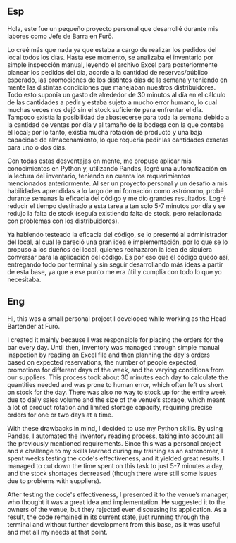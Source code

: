 ## Esp
Hola, este fue un pequeño proyecto personal que desarrollé durante mis labores como Jefe de Barra en Furō.

Lo creé más que nada ya que estaba a cargo de realizar los pedidos del local todos los días. Hasta ese momento, se analizaba el inventario por simple inspección manual, leyendo el archivo Excel para posteriormente planear los pedidos del día, 
acorde a la cantidad de reservas/público esperado, las promociones de los distintos días de la semana y teniendo en mente las distintas condiciones que manejaban nuestros distribuidores. Todo esto suponía un gasto de alrededor de 30 minutos al día 
en el cálculo de las cantidades a pedir y estaba sujeto a mucho error humano, lo cual muchas veces nos dejó sin el stock suficiente para enfrentar el día. Tampoco existía la posibilidad de abastecerse para toda la semana debido a la cantidad de ventas por día y 
al tamaño de la bodega con la que contaba el local; por lo tanto, existía mucha rotación de producto y una baja capacidad de almacenamiento, lo que requería pedir las cantidades exactas para uno o dos días.

Con todas estas desventajas en mente, me propuse aplicar mis conocimientos en Python y, utilizando Pandas, logré una automatización en la lectura del inventario, teniendo en cuenta los requerimientos mencionados anteriormente. 
Al ser un proyecto personal y un desafío a mis habilidades aprendidas a lo largo de mi formación como astrónomo, probé durante semanas la eficacia del código y me dio grandes resultados. Logré reducir el tiempo destinado a esta tarea a tan solo 5-7 minutos por día y
se redujo la falta de stock (seguía existiendo falta de stock, pero relacionada con problemas con los distribuidores).

Ya habiendo testeado la eficacia del código, se lo presenté al administrador del local, al cual le pareció una gran idea e implementación, por lo que se lo propuso a los dueños del local, quienes rechazaron la idea de siquiera conversar para la aplicación del 
código. Es por eso que el código quedó así, entregando todo por terminal y sin seguir desarrollando más ideas a partir de esta base, ya que a ese punto me era útil y cumplía con todo lo que yo necesitaba.

## Eng

Hi, this was a small personal project I developed while working as the Head Bartender at Furō.

I created it mainly because I was responsible for placing the orders for the bar every day. Until then, inventory was managed through simple manual inspection by reading an Excel file and then planning the day's orders based on expected reservations, the number of people expected, promotions for different days of the week, and the varying conditions from our suppliers. This process took about 30 minutes each day to calculate the quantities needed and was prone to human error, which often left us short on stock for the day. There was also no way to stock up for the entire week due to daily sales volume and the size of the venue’s storage, which meant a lot of product rotation and limited storage capacity, requiring precise orders for one or two days at a time.

With these drawbacks in mind, I decided to use my Python skills. By using Pandas, I automated the inventory reading process, taking into account all the previously mentioned requirements. Since this was a personal project and a challenge to my skills learned during my training as an astronomer, I spent weeks testing the code's effectiveness, and it yielded great results. I managed to cut down the time spent on this task to just 5-7 minutes a day, and the stock shortages decreased (though there were still some issues due to problems with suppliers).

After testing the code's effectiveness, I presented it to the venue’s manager, who thought it was a great idea and implementation. He suggested it to the owners of the venue, but they rejected even discussing its application. As a result, the code remained in its current state, just running through the terminal and without further development from this base, as it was useful and met all my needs at that point.
